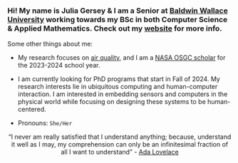 ### Hi! My name is Julia Gersey & I am a Senior at <a href="https://www.bw.edu/">Baldwin Wallace University</a> working towards my BSc in both Computer Science & Applied Mathematics. Check out my <a href="https://juliagersey.com">website</a> for more info.

Some other things about me: 

- My research focuses on <a href="https://mopsdev.bw.edu/air">air quality</a>, and I am a <a href="http://osgc.org/recipients/">NASA OSGC scholar</a> for the 2023-2024 school year. 

- I am currently looking for PhD programs that start in Fall of 2024. My research interests lie in ubiquitous computing and human-computer interaction. I am interested in embedding sensors and computers in the physical world while focusing on designing these systems to be human-centered. 

- Pronouns: `She/Her`

<div align="center">
  “I never am really satisfied that I understand anything; because, understand it well as I may, my comprehension can only be an infinitesimal fraction of all I want to understand”
  - <a href="https://www.biography.com/scholar/ada-lovelace">Ada Lovelace</a>
</div>
